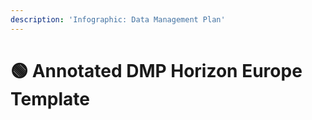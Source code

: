 ```yaml
---
description: 'Infographic: Data Management Plan'
---
```


# 🟢 Annotated DMP Horizon Europe Template

<figure><img src="../.gitbook/assets/Annotated Horizon Europe DMP Template - Infographic-01.png" alt=""><figcaption></figcaption></figure>

<figure><img src="../.gitbook/assets/Annotated Horizon Europe DMP Template - Infographic-02.png" alt=""><figcaption></figcaption></figure>

<figure><img src="../.gitbook/assets/Annotated Horizon Europe DMP Template - Infographic-03 (1).png" alt=""><figcaption></figcaption></figure>

<figure><img src="../.gitbook/assets/Annotated Horizon Europe DMP Template - Infographic-04.png" alt=""><figcaption></figcaption></figure>

<figure><img src="../.gitbook/assets/Annotated Horizon Europe DMP Template - Infographic-05.png" alt=""><figcaption></figcaption></figure>

<figure><img src="../.gitbook/assets/Annotated Horizon Europe DMP Template - Infographic-06.png" alt=""><figcaption></figcaption></figure>

<figure><img src="../.gitbook/assets/Annotated Horizon Europe DMP Template - Infographic-07.png" alt=""><figcaption></figcaption></figure>

<figure><img src="../.gitbook/assets/Annotated Horizon Europe DMP Template - Infographic-08.png" alt=""><figcaption></figcaption></figure>

<figure><img src="../.gitbook/assets/Annotated Horizon Europe DMP Template - Infographic-09.png" alt=""><figcaption></figcaption></figure>

<figure><img src="../.gitbook/assets/Annotated Horizon Europe DMP Template - Infographic-10.png" alt=""><figcaption></figcaption></figure>

<figure><img src="../.gitbook/assets/Annotated Horizon Europe DMP Template - Infographic-11.png" alt=""><figcaption></figcaption></figure>

<figure><img src="../.gitbook/assets/Annotated Horizon Europe DMP Template - Infographic-12 (1).png" alt=""><figcaption></figcaption></figure>

<figure><img src="../.gitbook/assets/Annotated Horizon Europe DMP Template - Infographic-13 (1).png" alt=""><figcaption></figcaption></figure>

<figure><img src="../.gitbook/assets/Annotated Horizon Europe DMP Template - Infographic-14 (1).png" alt=""><figcaption></figcaption></figure>

<figure><img src="../.gitbook/assets/Annotated Horizon Europe DMP Template - Infographic-15.png" alt=""><figcaption></figcaption></figure>

<figure><img src="../.gitbook/assets/Annotated Horizon Europe DMP Template - Infographic-16 (1).png" alt=""><figcaption></figcaption></figure>

<figure><img src="../.gitbook/assets/Annotated Horizon Europe DMP Template - Infographic-17 (1).png" alt=""><figcaption></figcaption></figure>

<figure><img src="../.gitbook/assets/Annotated Horizon Europe DMP Template - Infographic-18 (1).png" alt=""><figcaption></figcaption></figure>

<figure><img src="../.gitbook/assets/Annotated Horizon Europe DMP Template - Infographic-19.png" alt=""><figcaption></figcaption></figure>

<figure><img src="../.gitbook/assets/Annotated Horizon Europe DMP Template - Infographic-20 (1).png" alt=""><figcaption></figcaption></figure>

<figure><img src="../.gitbook/assets/Annotated Horizon Europe DMP Template - Infographic-21.png" alt=""><figcaption></figcaption></figure>
